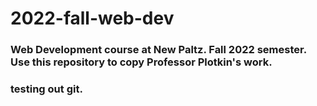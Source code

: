 # 2022-fall-web-dev
### Web Development course at New Paltz. Fall 2022 semester. Use this repository to copy Professor Plotkin's work.
### testing out git.
